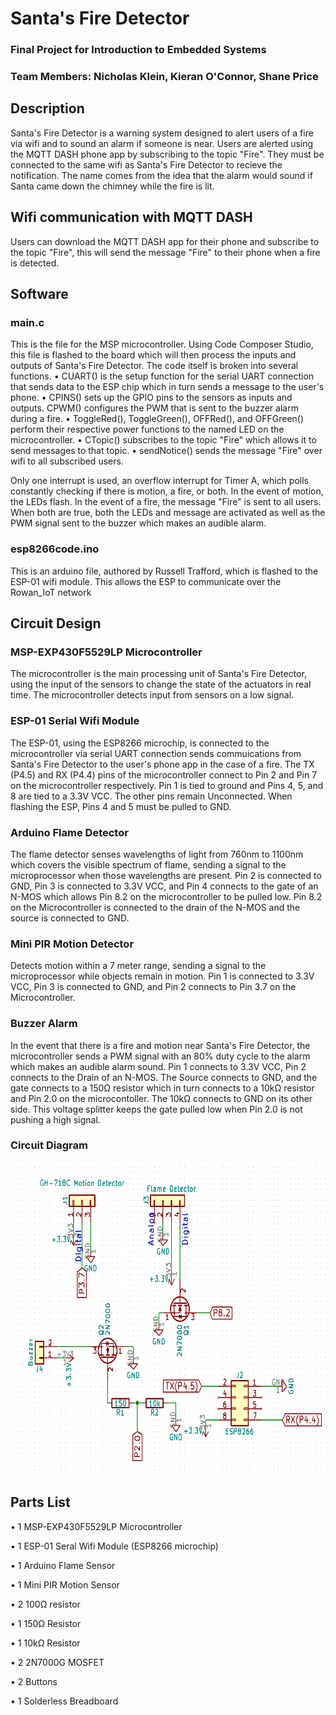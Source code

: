 # Santa's Fire Detector
### Final Project for Introduction to Embedded Systems
### Team Members: Nicholas Klein, Kieran O'Connor, Shane Price

## Description
Santa's Fire Detector is a warning system designed to alert users of a fire via wifi and to sound an alarm if someone is near. Users are alerted using the MQTT DASH phone app by subscribing to the topic "Fire". They must be connected to the same wifi as Santa's Fire Detector to recieve the notification. The name comes from the idea that the alarm would sound if Santa came down the chimney while the fire is lit.

## Wifi communication with MQTT DASH
Users can download the MQTT DASH app for their phone and subscribe to the topic "Fire", this will send the message "Fire" to their phone when a fire is detected.

## Software
### main.c
This is the file for the MSP microcontroller. Using Code Composer Studio, this file is flashed to the board which will then process the inputs and outputs of Santa's Fire Detector. The code itself is broken into several functions.
• CUART() is the setup function for the serial UART connection that sends data to the ESP chip which in turn sends a message to the user's phone.
• CPINS() sets up the GPIO pins to the sensors as inputs and outputs. CPWM() configures the PWM that is sent to the buzzer alarm during a fire.
• ToggleRed(), ToggleGreen(), OFFRed(), and OFFGreen() perform their respective power functions to the named LED on the microcontroller. • CTopic() subscribes to the topic "Fire" which allows it to send messages to that topic.
• sendNotice() sends the message "Fire" over wifi to all subscribed users.

Only one interrupt is used, an overflow interrupt for Timer A, which polls constantly checking if there is motion, a fire, or both. In the event of motion, the LEDs flash. In the event of a fire, the message "Fire" is sent to all users. When both are true, both the LEDs and message are activated as well as the PWM signal sent to the buzzer which makes an audible alarm.

### esp8266code.ino
This is an arduino file, authored by Russell Trafford, which is flashed to the ESP-01 wifi module. This allows the ESP to communicate over the Rowan_IoT network

## Circuit Design
### MSP-EXP430F5529LP Microcontroller
The microcontroller is the main processing unit of Santa's Fire Detector, using the input of the sensors to change the state of the actuators in real time. The microcontroller detects input from sensors on a low signal.

### ESP-01 Serial Wifi Module
The ESP-01, using the ESP8266 microchip, is connected to the microcontroller via serial UART connection sends commuications from Santa's Fire Detector to the user's phone app in the case of a fire. The TX (P4.5) and RX (P4.4) pins of the microcontroller connect to  Pin 2 and Pin 7 on the microcontroller respectively. Pin 1 is tied to ground and Pins 4, 5, and 8 are tied to a 3.3V VCC. The other pins  remain Unconnected. When flashing the ESP, Pins 4 and 5 must be pulled to GND.

### Arduino Flame Detector
The flame detector senses wavelengths of light from 760nm to 1100nm which covers the visible spectrum of flame, sending a signal to the microprocessor when those wavelengths are present. Pin 2 is connected to GND, Pin 3 is connected to 3.3V VCC, and Pin 4 connects to the gate of an N-MOS which allows Pin 8.2 on the microcontroller to be pulled low. Pin 8.2 on the Microcontroller is connected to the drain of the N-MOS and the source is connected to GND.

### Mini PIR Motion Detector
Detects motion within a 7 meter range, sending a signal to the microprocessor while objects remain in motion. Pin 1 is connected to 3.3V VCC, Pin 3 is connected to GND, and Pin 2 connects to Pin 3.7 on the Microcontroller.

### Buzzer Alarm
In the event that there is a fire and motion near Santa's Fire Detector, the microcontroller sends a PWM signal with an 80% duty cycle to the alarm which makes an audible alarm sound. Pin 1 connects to 3.3V VCC, Pin 2 connects to the Drain of an N-MOS. The Source connects to GND, and the gate connects to a 150Ω resistor which in turn connects to a 10kΩ resistor and Pin 2.0 on the microcontoller. The 10kΩ connects to GND on its other side. This voltage splitter keeps the gate pulled low when Pin 2.0 is not pushing a high signal.

### Circuit Diagram
<img src="https://github.com/RU09342-F18/intro-to-embedded-final-project-russells-muscle/blob/master/FinalProjSchem.PNG" height="500" width="665">

## Parts List
• 1 MSP-EXP430F5529LP Microcontroller

• 1 ESP-01 Seral Wifi Module (ESP8266 microchip)
  
• 1 Arduino Flame Sensor

• 1 Mini PIR Motion Sensor

• 2 100Ω resistor
  
• 1 150Ω Resistor
  
• 1 10kΩ Resistor
  
• 2 2N7000G MOSFET

• 2 Buttons

• 1 Solderless Breadboard
